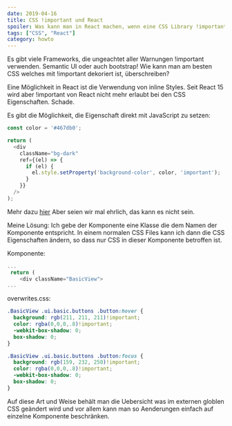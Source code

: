 ```yaml
---
date: 2019-04-16
title: CSS !important und React
spoiler: Was kann man in React machen, wenn eine CSS Library !important verwendet?
tags: ["CSS", "React"]
category: howto
---
```

Es gibt viele Frameworks, die ungeachtet aller Warnungen !important verwenden. Semantic UI oder auch bootstrap! Wie kann man am besten CSS welches mit !important dekoriert ist, überschreiben?

Eine Möglichkeit in React ist die Verwendung von inline Styles. Seit React 15 wird aber !important von React nicht mehr erlaubt bei den CSS Eigenschaften. Schade.

Es gibt die Möglichkeit, die Eigenschaft direkt mit JavaScript zu setzen:

```javascript
const color = '#467db0';

return (
  <div
    className="bg-dark"
    ref={(el) => {
      if (el) {
        el.style.setProperty('background-color', color, 'important');
      }
    }}
  />
);
```
Mehr dazu [hier](https://joshtronic.com/2018/03/22/how-to-important-inline-styles-in-react/)
Aber seien wir mal ehrlich, das kann es nicht sein.

Meine Lösung: Ich gebe der Komponente eine Klasse die dem Namen der Komponente entspricht. In einem normalen CSS Files kann ich dann die CSS Eigenschaften ändern, so dass nur CSS in dieser Komponente betroffen ist.

Komponente:

```javascript
...
 return (
    <div className="BasicView">
...
```

overwrites.css:

```css
.BasicView .ui.basic.buttons .button:hover {
  background: rgb(211, 211, 211)!important;
  color: rgba(0,0,0,.8)!important;
  -webkit-box-shadow: 0;
  box-shadow: 0;
}

.BasicView .ui.basic.buttons .button:focus {
  background: rgb(159, 232, 250)!important;
  color: rgba(0,0,0,.8)!important;
  -webkit-box-shadow: 0;
  box-shadow: 0;
}
```

Auf diese Art und Weise behält man die Uebersicht was im externen globlen CSS geändert wird und vor allem kann man so Aenderungen einfach auf einzelne Komponente beschränken.



